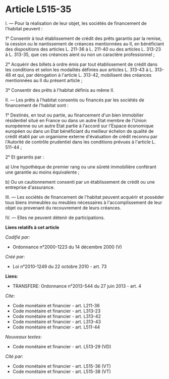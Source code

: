 # Article L515-35

I. ― Pour la réalisation de leur objet, les sociétés de financement de l'habitat peuvent : 

1° Consentir à tout établissement de crédit des prêts garantis par la remise, la cession ou le nantissement de créances
mentionnées au II, en bénéficiant des dispositions des articles L. 211-36 à L. 211-40 ou des articles L. 313-23 à L. 313-35,
que ces créances aient ou non un caractère professionnel ; 

2° Acquérir des billets à ordre émis par tout établissement de crédit dans les conditions et selon les modalités définies aux
articles L. 313-43 à L. 313-48 et qui, par dérogation à l'article L. 313-42, mobilisent des créances mentionnées au II du
présent article ; 

3° Consentir des prêts à l'habitat définis au même II. 

II. ― Les prêts à l'habitat consentis ou financés par les sociétés de financement de l'habitat sont : 

1° Destinés, en tout ou partie, au financement d'un bien immobilier résidentiel situé en France ou dans un autre Etat membre
de l'Union européenne ou un autre Etat partie à l'accord sur l'Espace économique européen ou dans un Etat bénéficiant du
meilleur échelon de qualité de crédit établi par un organisme externe d'évaluation de crédit reconnu par l'Autorité de
contrôle prudentiel dans les conditions prévues à l'article L. 511-44 ; 

2° Et garantis par : 

a) Une hypothèque de premier rang ou une sûreté immobilière conférant une garantie au moins équivalente ; 

b) Ou un cautionnement consenti par un établissement de crédit ou une entreprise d'assurance. 

III. ― Les sociétés de financement de l'habitat peuvent acquérir et posséder tous biens immeubles ou meubles nécessaires à
l'accomplissement de leur objet ou provenant du recouvrement de leurs créances. 

IV. ― Elles ne peuvent détenir de participations.

**Liens relatifs à cet article**

_Codifié par_:

  - Ordonnance n°2000-1223 du 14 décembre 2000 (V)

_Créé par_:

  - Loi n°2010-1249 du 22 octobre 2010 - art. 73

**Liens**:

  - TRANSFERE: Ordonnance n°2013-544 du 27 juin 2013 - art. 4

_Cite_:

  - Code monétaire et financier - art. L211-36
  - Code monétaire et financier - art. L313-23
  - Code monétaire et financier - art. L313-42
  - Code monétaire et financier - art. L313-43
  - Code monétaire et financier - art. L511-44

_Nouveaux textes_:

  - Code monétaire et financier - art. L513-29 (VD)

_Cité par_:

  - Code monétaire et financier - art. L515-36 (VT)
  - Code monétaire et financier - art. L515-38 (VT)
